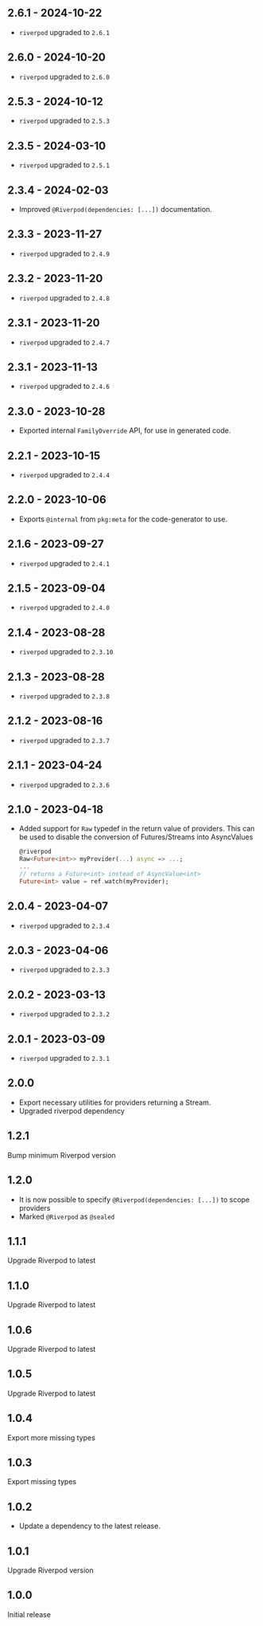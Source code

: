 ## 2.6.1 - 2024-10-22

- `riverpod` upgraded to `2.6.1`

## 2.6.0 - 2024-10-20

- `riverpod` upgraded to `2.6.0`

## 2.5.3 - 2024-10-12

- `riverpod` upgraded to `2.5.3`

## 2.3.5 - 2024-03-10

- `riverpod` upgraded to `2.5.1`

## 2.3.4 - 2024-02-03

- Improved `@Riverpod(dependencies: [...])` documentation.

## 2.3.3 - 2023-11-27

- `riverpod` upgraded to `2.4.9`

## 2.3.2 - 2023-11-20

- `riverpod` upgraded to `2.4.8`

## 2.3.1 - 2023-11-20

- `riverpod` upgraded to `2.4.7`

## 2.3.1 - 2023-11-13

- `riverpod` upgraded to `2.4.6`

## 2.3.0 - 2023-10-28

- Exported internal `FamilyOverride` API, for use in generated code.

## 2.2.1 - 2023-10-15

- `riverpod` upgraded to `2.4.4`

## 2.2.0 - 2023-10-06

- Exports `@internal` from `pkg:meta` for the code-generator to use.

## 2.1.6 - 2023-09-27

- `riverpod` upgraded to `2.4.1`

## 2.1.5 - 2023-09-04

- `riverpod` upgraded to `2.4.0`

## 2.1.4 - 2023-08-28

- `riverpod` upgraded to `2.3.10`

## 2.1.3 - 2023-08-28

- `riverpod` upgraded to `2.3.8`

## 2.1.2 - 2023-08-16

- `riverpod` upgraded to `2.3.7`

## 2.1.1 - 2023-04-24

- `riverpod` upgraded to `2.3.6`

## 2.1.0 - 2023-04-18

- Added support for `Raw` typedef in the return value of providers.
  This can be used to disable the conversion of Futures/Streams into AsyncValues
  ```dart
  @riverpod
  Raw<Future<int>> myProvider(...) async => ...;
  ...
  // returns a Future<int> instead of AsyncValue<int>
  Future<int> value = ref.watch(myProvider);
  ```

## 2.0.4 - 2023-04-07

- `riverpod` upgraded to `2.3.4`

## 2.0.3 - 2023-04-06

- `riverpod` upgraded to `2.3.3`

## 2.0.2 - 2023-03-13

- `riverpod` upgraded to `2.3.2`

## 2.0.1 - 2023-03-09

- `riverpod` upgraded to `2.3.1`

## 2.0.0

- Export necessary utilities for providers returning a Stream.
- Upgraded riverpod dependency

## 1.2.1

Bump minimum Riverpod version

## 1.2.0

- It is now possible to specify `@Riverpod(dependencies: [...])` to scope providers
- Marked `@Riverpod` as `@sealed`

## 1.1.1

Upgrade Riverpod to latest

## 1.1.0

Upgrade Riverpod to latest

## 1.0.6

Upgrade Riverpod to latest

## 1.0.5

Upgrade Riverpod to latest

## 1.0.4

Export more missing types

## 1.0.3

Export missing types

## 1.0.2

- Update a dependency to the latest release.

## 1.0.1

Upgrade Riverpod version

## 1.0.0

Initial release
